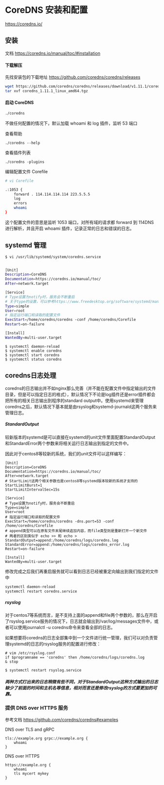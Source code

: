 # CoreDNS 安装和配置

 https://coredns.io/

 ## 安装

 文档 https://coredns.io/manual/toc/#installation

#### 下载解压

先找安装包的下载地址 https://github.com/coredns/coredns/releases

```bash
wget https://github.com/coredns/coredns/releases/download/v1.11.1/coredns_1.11.1_linux_amd64.tgz
tar xvf coredns_1.11.1_linux_amd64.tgz
```

#### 启动 CoreDNS

```bash
./coredns
```

不做任何配置的情况下，默认加载 whoami 和 log 插件，监听 53 端口

查看帮助
```
./coredns --help
```

查看插件列表
```
./coredns -plugins
```

编辑配置文件 Corefile

``` bash
# vi Corefile

.:1053 {
    forward . 114.114.114.114 223.5.5.5
    log
    errors
    whoami
}

```

这个配置文件的意思是监听 1053 端口，对所有域的请求都 forward 到 114DNS 进行解析，并且开启 whoami 插件，记录正常的日志和错误的日志。



## systemd 管理
``` bash
$ vi /usr/lib/systemd/system/coredns.service


[Unit]
Description=CoreDNS
Documentation=https://coredns.io/manual/toc/
After=network.target

[Service]
# Type设置为notify时，服务会不断重启
# 关于type的设置，可以参考https://www.freedesktop.org/software/systemd/man/systemd.service.html#Options
Type=simple
User=root
# 指定运行端口和读取的配置文件
ExecStart=/home/coredns/coredns -conf /home/coredns/Corefile
Restart=on-failure

[Install]
WantedBy=multi-user.target
```


```
$ systemctl daemon-reload
$ systemctl enable coredns
$ systemctl start coredns
$ systemctl status coredns
```

## coredns日志处理

coredns的日志输出并不如nginx那么完善（并不能在配置文件中指定输出的文件目录，但是可以指定日志的格式），默认情况下不论是log插件还是error插件都会把所有的相关日志输出到程序的standard output中。使用systemd来管理coredns之后，默认情况下基本就是由rsyslog和systemd-journald这两个服务来管理日志。

##### StandardOutput

较新版本的systemd是可以直接在systemd的unit文件里面配置StandardOutput和StandardError两个参数来将相关运行日志输出到指定的文件中。

因此对于centos8等较新的系统，我们的unit文件可以这样编写：

```
[Unit]
Description=CoreDNS
Documentation=https://coredns.io/manual/toc/
After=network.target
# StartLimit这两个相关参数也是centos8等systemd版本较新的系统才支持的
StartLimitBurst=1
StartLimitIntervalSec=15s

[Service]
# Type设置为notify时，服务会不断重启
Type=simple
User=root
# 指定运行端口和读取的配置文件
ExecStart=/home/coredns/coredns -dns.port=53 -conf /home/coredns/Corefile
# append类型可以在原有文件末尾继续追加内容，而file类型则是重新打开一个新文件
# 两者的区别类似于 echo >> 和 echo >
StandardOutput=append:/home/coredns/logs/coredns.log
StandardError=append:/home/coredns/logs/coredns_error.log
Restart=on-failure

[Install]
WantedBy=multi-user.target
```

修改完成之后我们再重启服务就可以看到日志已经被重定向输出到我们指定的文件中
```bash
systemctl daemon-reload
systemctl restart coredns.service
```


##### rsyslog
对于centos7等系统而言，是不支持上面的append和file两个参数的，那么在开启了rsyslog.service服务的情况下，日志就会输出到/var/log/messages文件中，或者可以使用journalctl -u coredns命令来查看全部的日志。

如果想要将coredns的日志全部集中到一个文件进行统一管理，我们可以对负责管理systemd的日志的rsyslog服务的配置进行修改：

```
# vim /etc/rsyslog.conf
if $programname == 'coredns' then /home/coredns/logs/coredns.log
& stop

$ systemctl restart rsyslog.service
```

##### 两种方式打出来的日志稍微有些不同，对于StandardOutput这种方式输出的日志缺少了前面的时间和主机名等信息，相对而言还是修改rsyslog的方式要更加的可靠。


### 提供 DNS over HTTPS 服务

参考文档
https://github.com/coredns/coredns#examples

DNS over TLS and gRPC

``` Corefile
tls://example.org grpc://example.org {
    whoami
}
```

DNS over HTTPS
```
https://example.org {
    whoami
    tls mycert mykey
}
```